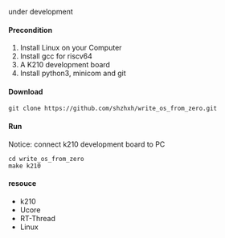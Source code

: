 under development

#### Precondition

1. Install Linux on your Computer
2. Install gcc for riscv64
3. A K210 development board
4. Install python3, minicom and git

#### Download

```
git clone https://github.com/shzhxh/write_os_from_zero.git
```

#### Run

Notice: connect k210 development board to PC

```
cd write_os_from_zero
make k210
```

#### resouce

- k210
- Ucore
- RT-Thread
- Linux